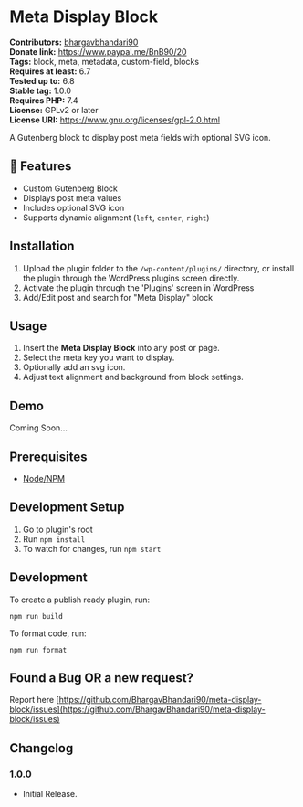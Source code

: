# Meta Display Block #

**Contributors:** [bhargavbhandari90](https://profiles.wordpress.org/bhargavbhandari90/)  
**Donate link:** https://www.paypal.me/BnB90/20  
**Tags:** block, meta, metadata, custom-field, blocks  
**Requires at least:** 6.7  
**Tested up to:** 6.8  
**Stable tag:** 1.0.0  
**Requires PHP:** 7.4  
**License:** GPLv2 or later  
**License URI:** https://www.gnu.org/licenses/gpl-2.0.html  

A Gutenberg block to display post meta fields with optional SVG icon.

## 🎯 Features

- Custom Gutenberg Block
- Displays post meta values
- Includes optional SVG icon
- Supports dynamic alignment (`left`, `center`, `right`)

## Installation ##

1. Upload the plugin folder to the `/wp-content/plugins/` directory, or install the plugin through the WordPress plugins screen directly.
2. Activate the plugin through the 'Plugins' screen in WordPress
3. Add/Edit post and search for "Meta Display" block

## Usage

1. Insert the **Meta Display Block** into any post or page.
2. Select the meta key you want to display.
3. Optionally add an svg icon.
4. Adjust text alignment and background from block settings.

## Demo
Coming Soon...


## Prerequisites
- [Node/NPM](https://nodejs.org/en/download/)

## Development Setup
1. Go to plugin's root
2. Run `npm install`
5. To watch for changes, run `npm start`

## Development

To create a publish ready plugin, run:

	npm run build

To format code, run:

	npm run format


## Found a Bug OR a new request? ##

Report here 
[https://github.com/BhargavBhandari90/meta-display-block/issues](https://github.com/BhargavBhandari90/meta-display-block/issues)

## Changelog ##

### 1.0.0 ###
* Initial Release.
